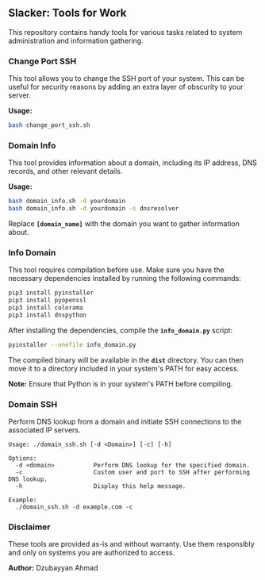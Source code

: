 
## **Slacker: Tools for Work**

This repository contains handy tools for various tasks related to system administration and information gathering.

### **Change Port SSH**

This tool allows you to change the SSH port of your system. This can be useful for security reasons by adding an extra layer of obscurity to your server.

**Usage:**

```bash
bash change_port_ssh.sh 

```

### **Domain Info**

This tool provides information about a domain, including its IP address, DNS records, and other relevant details.

**Usage:**

```bash
bash domain_info.sh -d yourdomain
bash domain_info.sh -d yourdomain -s dnsresolver

```

Replace **`[domain_name]`** with the domain you want to gather information about.

### **Info Domain**

This tool requires compilation before use. Make sure you have the necessary dependencies installed by running the following commands:

```bash
pip3 install pyinstaller
pip3 install pyopenssl
pip3 install colorama
pip3 install dnspython

```

After installing the dependencies, compile the **`info_domain.py`** script:

```bash
pyinstaller --onefile info_domain.py
```

The compiled binary will be available in the **`dist`** directory. You can then move it to a directory included in your system's PATH for easy access.

**Note:** Ensure that Python is in your system's PATH before compiling.

### **Domain SSH**
Perform DNS lookup from a domain and initiate SSH connections to the associated IP servers.
```
Usage: ./domain_ssh.sh [-d <Domain>] [-c] [-h]

Options:
  -d <domain>           Perform DNS lookup for the specified domain.
  -c                    Custom user and port to SSH after performing DNS lookup.
  -h                    Display this help message.

Example:
  ./domain_ssh.sh -d example.com -c
 ```

### **Disclaimer**

These tools are provided as-is and without warranty. Use them responsibly and only on systems you are authorized to access.

**Author:** Dzubayyan Ahmad
